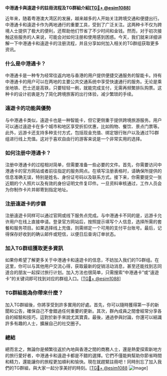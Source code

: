 **中港通卡與遠遊卡的註冊流程及TG群組介紹[[TG💪+ @esim1088](https://t.me/s/esim1088)]**

近年来，随着粤港澳大湾区的发展，越来越多的人开始关注跨境交通和便捷出行。中港通卡和遠遊卡作为两地通行的重要工具，受到了广泛关注。这两种卡不仅为跨境人士提供了极大的便利，还帮助他们节省了不少时间和金钱。然而，对于初次接触这些服务的人来说，可能会对如何注册和使用感到困惑。今天，我们就来详细讲解一下中港通卡和遠遊卡的注册流程，并且分享如何加入相关的TG群组获取更多资讯。

### 什么是中港通卡？

中港通卡是一种专为经常往返内地与香港的用户提供便捷交通服务的智能卡。持有中港通卡的用户可以在两地的主要公共交通系统中享受快速通行的服务。无论是乘坐地铁、巴士还是高铁，只要轻轻一刷，就能完成支付，无需再频繁排队购票。这种卡的设计初衷是为了简化跨境旅客的出行体验，减少繁琐的手续。

### 遠遊卡的功能與優勢

与中港通卡类似，遠遊卡也是一种智能卡，但它更侧重于提供跨境旅游服务。用户可以通过遠遊卡在多个城市和地区享受折扣优惠，比如购物、餐饮、景点门票等。此外，远游卡还支持多种支付方式，包括现金充值、绑定银行账户以及通过TG群组进行线上充值。这对于喜欢自由行的游客来说是一个非常实用的选择。

### 如何注册中港通卡？

注册中港通卡的过程相对简单，但需要准备一些必要的文件。首先，你需要访问中港通卡的官方网站或者前往指定的服务网点。在填写注册表格时，请确保所提供的信息准确无误，特别是姓名、身份证号码以及联系方式。接下来，你需要提交一张近期的个人照片以及有效的身份证明文件复印件。一旦资料审核通过，工作人员会为你制作卡片并邮寄到指定地址。

### 注册遠遊卡的步驟

注册遠遊卡同样可以通过官网或线下服务点完成。与中港通卡不同的是，远游卡允许用户在线上直接申请。登录官方网站后，按照提示填写个人信息，选择所需的套餐和服务项目。如果选择线上充值，则需绑定一个可用的支付平台账号。最后，记得保存好收到的确认邮件或短信，以便日后查询订单状态。

### 加入TG群组獲取更多資訊

如果你希望了解更多关于中港通卡和遠遊卡的信息，不妨加入我们的TG群组。在这里，你可以与其他用户交流心得，获取最新的促销活动消息，甚至还能找到志同道合的朋友一起探讨旅行计划。加入方法也很简单，只需搜索“中港通卡”或“遠遊卡”的关键词即可找到对应的群组入口。[[TG💪+ @esim1088](https://t.me/s/esim1088)]

### TG群組能為你帶來什麼？

加入TG群組後，你將享受到許多實用的好處。首先，你可以隨時獲得第一手的新聞和公告，確保自己不會錯過任何重要的更新。其次，群內成員之間會經常分享各自的經驗和技巧，這對於新手來說尤其寶貴。最後，通過參與討論，你還可以結識許多有趣的人士，擴展自己的社交圈子。

### 總結

總而言之，無論你是頻繁往返於內地與香港之間的商務人士，還是熱愛探索新地方的旅行愛好者，中港通卡和遠遊卡都是不錯的選擇。它們不僅能夠幫助你節省時間和精力，還能讓你的旅程更加順利和愉快。現在就趕緊註冊吧！同時別忘了加入我們的TG群組，與大家一起分享美好的時刻。[[TG💪+ @esim1088](https://t.me/s/esim1088) ![Image](https://i.postimg.cc/4NQfJmqS/Snipaste-2025-05-13-00-14-12.png)]